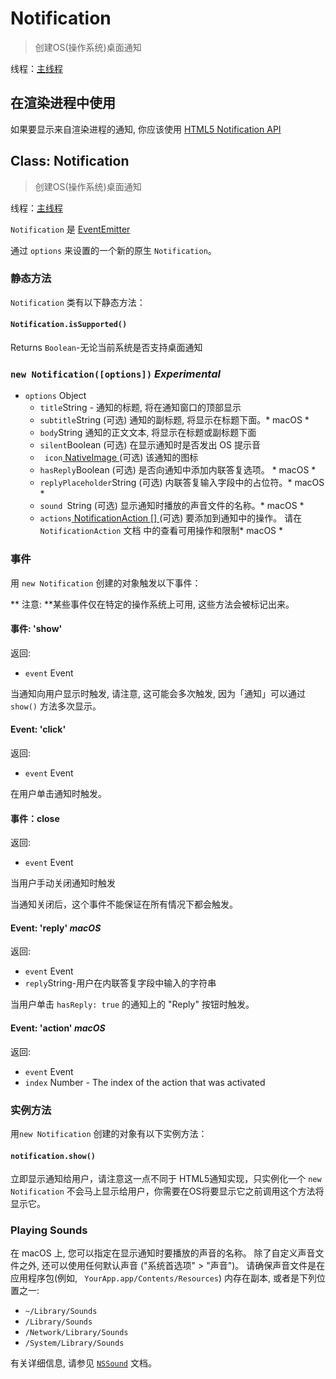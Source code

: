 # Notification

> 创建OS(操作系统)桌面通知

线程：[主线程](../glossary.md#main-process)

## 在渲染进程中使用

如果要显示来自渲染进程的通知, 你应该使用 [ HTML5 Notification API ](../tutorial/notifications.md)

## Class: Notification

> 创建OS(操作系统)桌面通知

线程：[主线程](../glossary.md#main-process)

`Notification` 是 [EventEmitter](http://nodejs.org/api/events.html#events_class_events_eventemitter)

通过 ` options ` 来设置的一个新的原生 ` Notification `。

### 静态方法

`Notification` 类有以下静态方法：

#### `Notification.isSupported()`

Returns ` Boolean `-无论当前系统是否支持桌面通知

### `new Notification([options])` *Experimental*

* `options` Object 
  * ` title `String - 通知的标题, 将在通知窗口的顶部显示
  * ` subtitle `String (可选) 通知的副标题, 将显示在标题下面。* macOS *
  * ` body `String 通知的正文文本, 将显示在标题或副标题下面
  * ` silent `Boolean (可选) 在显示通知时是否发出 OS 提示音
  * ` icon`[ NativeImage ](native-image.md) (可选) 该通知的图标
  * ` hasReply `Boolean (可选) 是否向通知中添加内联答复选项。 * macOS *
  * ` replyPlaceholder `String (可选) 内联答复输入字段中的占位符。* macOS *
  * `sound `String (可选) 显示通知时播放的声音文件的名称。* macOS *
  * ` actions `[ NotificationAction [] ](structures/notification-action.md) (可选) 要添加到通知中的操作。 请在 ` NotificationAction ` 文档 中的查看可用操作和限制* macOS *

### 事件

用 `new Notification` 创建的对象触发以下事件：

** 注意: **某些事件仅在特定的操作系统上可用, 这些方法会被标记出来。

#### 事件: 'show'

返回:

* `event` Event

当通知向用户显示时触发, 请注意, 这可能会多次触发, 因为「通知」可以通过 ` show() ` 方法多次显示。

#### Event: 'click'

返回:

* `event` Event

在用户单击通知时触发。

#### 事件：close

返回:

* `event` Event

当用户手动关闭通知时触发

当通知关闭后，这个事件不能保证在所有情况下都会触发。

#### Event: 'reply' *macOS*

返回:

* `event` Event
* ` reply `String-用户在内联答复字段中输入的字符串

当用户单击 ` hasReply: true ` 的通知上的 "Reply" 按钮时触发。

#### Event: 'action' *macOS*

返回:

* `event` Event
* `index` Number - The index of the action that was activated

### 实例方法

用`new Notification` 创建的对象有以下实例方法：

#### `notification.show()`

立即显示通知给用户，请注意这一点不同于 HTML5通知实现，只实例化一个 `new Notification` 不会马上显示给用户，你需要在OS将要显示它之前调用这个方法将显示它。

### Playing Sounds

在 macOS 上, 您可以指定在显示通知时要播放的声音的名称。 除了自定义声音文件之外, 还可以使用任何默认声音 ("系统首选项" > "声音")。 请确保声音文件是在应用程序包(例如, ` YourApp.app/Contents/Resources`) 内存在副本, 或者是下列位置之一:

* `~/Library/Sounds`
* `/Library/Sounds`
* `/Network/Library/Sounds`
* `/System/Library/Sounds`

有关详细信息, 请参见 [` NSSound `](https://developer.apple.com/documentation/appkit/nssound) 文档。